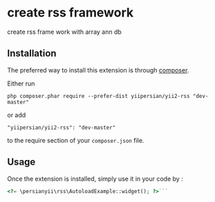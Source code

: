 create rss framework
====================
create rss frame work with array ann db

Installation
------------

The preferred way to install this extension is through [composer](http://getcomposer.org/download/).

Either run

```
php composer.phar require --prefer-dist yiipersian/yii2-rss "dev-master"
```

or add

```
"yiipersian/yii2-rss": "dev-master"
```

to the require section of your `composer.json` file.


Usage
-----

Once the extension is installed, simply use it in your code by  :

```php
<?= \persianyii\rss\AutoloadExample::widget(); ?>```

